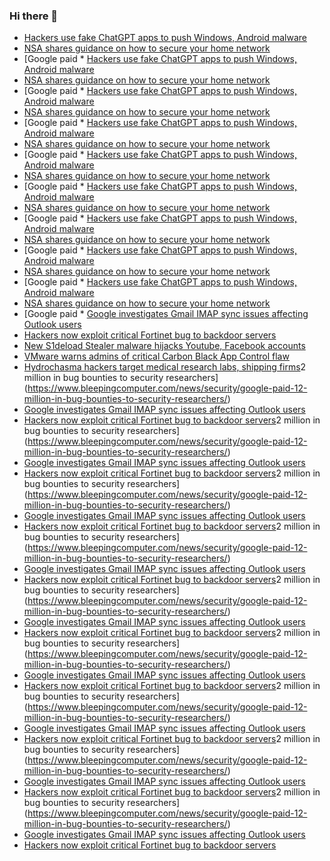 ### Hi there 👋

<!--START_SECTION:feed-->
* [Hackers use fake ChatGPT apps to push Windows, Android malware](https://www.bleepingcomputer.com/news/security/hackers-use-fake-chatgpt-apps-to-push-windows-android-malware/)
* [NSA shares guidance on how to secure your home network](https://www.bleepingcomputer.com/news/security/nsa-shares-guidance-on-how-to-secure-your-home-network/)
* [Google paid * [Hackers use fake ChatGPT apps to push Windows, Android malware](https://www.bleepingcomputer.com/news/security/hackers-use-fake-chatgpt-apps-to-push-windows-android-malware/)
* [NSA shares guidance on how to secure your home network](https://www.bleepingcomputer.com/news/security/nsa-shares-guidance-on-how-to-secure-your-home-network/)
* [Google paid * [Hackers use fake ChatGPT apps to push Windows, Android malware](https://www.bleepingcomputer.com/news/security/hackers-use-fake-chatgpt-apps-to-push-windows-android-malware/)
* [NSA shares guidance on how to secure your home network](https://www.bleepingcomputer.com/news/security/nsa-shares-guidance-on-how-to-secure-your-home-network/)
* [Google paid * [Hackers use fake ChatGPT apps to push Windows, Android malware](https://www.bleepingcomputer.com/news/security/hackers-use-fake-chatgpt-apps-to-push-windows-android-malware/)
* [NSA shares guidance on how to secure your home network](https://www.bleepingcomputer.com/news/security/nsa-shares-guidance-on-how-to-secure-your-home-network/)
* [Google paid * [Hackers use fake ChatGPT apps to push Windows, Android malware](https://www.bleepingcomputer.com/news/security/hackers-use-fake-chatgpt-apps-to-push-windows-android-malware/)
* [NSA shares guidance on how to secure your home network](https://www.bleepingcomputer.com/news/security/nsa-shares-guidance-on-how-to-secure-your-home-network/)
* [Google paid * [Hackers use fake ChatGPT apps to push Windows, Android malware](https://www.bleepingcomputer.com/news/security/hackers-use-fake-chatgpt-apps-to-push-windows-android-malware/)
* [NSA shares guidance on how to secure your home network](https://www.bleepingcomputer.com/news/security/nsa-shares-guidance-on-how-to-secure-your-home-network/)
* [Google paid * [Hackers use fake ChatGPT apps to push Windows, Android malware](https://www.bleepingcomputer.com/news/security/hackers-use-fake-chatgpt-apps-to-push-windows-android-malware/)
* [NSA shares guidance on how to secure your home network](https://www.bleepingcomputer.com/news/security/nsa-shares-guidance-on-how-to-secure-your-home-network/)
* [Google paid * [Hackers use fake ChatGPT apps to push Windows, Android malware](https://www.bleepingcomputer.com/news/security/hackers-use-fake-chatgpt-apps-to-push-windows-android-malware/)
* [NSA shares guidance on how to secure your home network](https://www.bleepingcomputer.com/news/security/nsa-shares-guidance-on-how-to-secure-your-home-network/)
* [Google paid * [Hackers use fake ChatGPT apps to push Windows, Android malware](https://www.bleepingcomputer.com/news/security/hackers-use-fake-chatgpt-apps-to-push-windows-android-malware/)
* [NSA shares guidance on how to secure your home network](https://www.bleepingcomputer.com/news/security/nsa-shares-guidance-on-how-to-secure-your-home-network/)
* [Google paid * [Google investigates Gmail IMAP sync issues affecting Outlook users](https://www.bleepingcomputer.com/news/technology/google-investigates-gmail-imap-sync-issues-affecting-outlook-users/)
* [Hackers now exploit critical Fortinet bug to backdoor servers](https://www.bleepingcomputer.com/news/security/hackers-now-exploit-critical-fortinet-bug-to-backdoor-servers/)
* [New S1deload Stealer malware hijacks Youtube, Facebook accounts](https://www.bleepingcomputer.com/news/security/new-s1deload-stealer-malware-hijacks-youtube-facebook-accounts/)
* [VMware warns admins of critical Carbon Black App Control flaw](https://www.bleepingcomputer.com/news/security/vmware-warns-admins-of-critical-carbon-black-app-control-flaw/)
* [Hydrochasma hackers target medical research labs, shipping firms](https://www.bleepingcomputer.com/news/security/hydrochasma-hackers-target-medical-research-labs-shipping-firms/)2 million in bug bounties to security researchers](https://www.bleepingcomputer.com/news/security/google-paid-12-million-in-bug-bounties-to-security-researchers/)
* [Google investigates Gmail IMAP sync issues affecting Outlook users](https://www.bleepingcomputer.com/news/technology/google-investigates-gmail-imap-sync-issues-affecting-outlook-users/)
* [Hackers now exploit critical Fortinet bug to backdoor servers](https://www.bleepingcomputer.com/news/security/hackers-now-exploit-critical-fortinet-bug-to-backdoor-servers/)2 million in bug bounties to security researchers](https://www.bleepingcomputer.com/news/security/google-paid-12-million-in-bug-bounties-to-security-researchers/)
* [Google investigates Gmail IMAP sync issues affecting Outlook users](https://www.bleepingcomputer.com/news/technology/google-investigates-gmail-imap-sync-issues-affecting-outlook-users/)
* [Hackers now exploit critical Fortinet bug to backdoor servers](https://www.bleepingcomputer.com/news/security/hackers-now-exploit-critical-fortinet-bug-to-backdoor-servers/)2 million in bug bounties to security researchers](https://www.bleepingcomputer.com/news/security/google-paid-12-million-in-bug-bounties-to-security-researchers/)
* [Google investigates Gmail IMAP sync issues affecting Outlook users](https://www.bleepingcomputer.com/news/technology/google-investigates-gmail-imap-sync-issues-affecting-outlook-users/)
* [Hackers now exploit critical Fortinet bug to backdoor servers](https://www.bleepingcomputer.com/news/security/hackers-now-exploit-critical-fortinet-bug-to-backdoor-servers/)2 million in bug bounties to security researchers](https://www.bleepingcomputer.com/news/security/google-paid-12-million-in-bug-bounties-to-security-researchers/)
* [Google investigates Gmail IMAP sync issues affecting Outlook users](https://www.bleepingcomputer.com/news/technology/google-investigates-gmail-imap-sync-issues-affecting-outlook-users/)
* [Hackers now exploit critical Fortinet bug to backdoor servers](https://www.bleepingcomputer.com/news/security/hackers-now-exploit-critical-fortinet-bug-to-backdoor-servers/)2 million in bug bounties to security researchers](https://www.bleepingcomputer.com/news/security/google-paid-12-million-in-bug-bounties-to-security-researchers/)
* [Google investigates Gmail IMAP sync issues affecting Outlook users](https://www.bleepingcomputer.com/news/technology/google-investigates-gmail-imap-sync-issues-affecting-outlook-users/)
* [Hackers now exploit critical Fortinet bug to backdoor servers](https://www.bleepingcomputer.com/news/security/hackers-now-exploit-critical-fortinet-bug-to-backdoor-servers/)2 million in bug bounties to security researchers](https://www.bleepingcomputer.com/news/security/google-paid-12-million-in-bug-bounties-to-security-researchers/)
* [Google investigates Gmail IMAP sync issues affecting Outlook users](https://www.bleepingcomputer.com/news/technology/google-investigates-gmail-imap-sync-issues-affecting-outlook-users/)
* [Hackers now exploit critical Fortinet bug to backdoor servers](https://www.bleepingcomputer.com/news/security/hackers-now-exploit-critical-fortinet-bug-to-backdoor-servers/)2 million in bug bounties to security researchers](https://www.bleepingcomputer.com/news/security/google-paid-12-million-in-bug-bounties-to-security-researchers/)
* [Google investigates Gmail IMAP sync issues affecting Outlook users](https://www.bleepingcomputer.com/news/technology/google-investigates-gmail-imap-sync-issues-affecting-outlook-users/)
* [Hackers now exploit critical Fortinet bug to backdoor servers](https://www.bleepingcomputer.com/news/security/hackers-now-exploit-critical-fortinet-bug-to-backdoor-servers/)2 million in bug bounties to security researchers](https://www.bleepingcomputer.com/news/security/google-paid-12-million-in-bug-bounties-to-security-researchers/)
* [Google investigates Gmail IMAP sync issues affecting Outlook users](https://www.bleepingcomputer.com/news/technology/google-investigates-gmail-imap-sync-issues-affecting-outlook-users/)
* [Hackers now exploit critical Fortinet bug to backdoor servers](https://www.bleepingcomputer.com/news/security/hackers-now-exploit-critical-fortinet-bug-to-backdoor-servers/)2 million in bug bounties to security researchers](https://www.bleepingcomputer.com/news/security/google-paid-12-million-in-bug-bounties-to-security-researchers/)
* [Google investigates Gmail IMAP sync issues affecting Outlook users](https://www.bleepingcomputer.com/news/technology/google-investigates-gmail-imap-sync-issues-affecting-outlook-users/)
* [Hackers now exploit critical Fortinet bug to backdoor servers](https://www.bleepingcomputer.com/news/security/hackers-now-exploit-critical-fortinet-bug-to-backdoor-servers/)
<!--END_SECTION:feed-->

<!--
**frankenk/frankenk** is a ✨ _special_ ✨ repository because its `README.md` (this file) appears on your GitHub profile.

Here are some ideas to get you started:

- 🔭 I’m currently working on ...
- 🌱 I’m currently learning ...
- 👯 I’m looking to collaborate on ...
- 🤔 I’m looking for help with ...
- 💬 Ask me about ...
- 📫 How to reach me: ...
- 😄 Pronouns: ...
- ⚡ Fun fact: ...
-->



